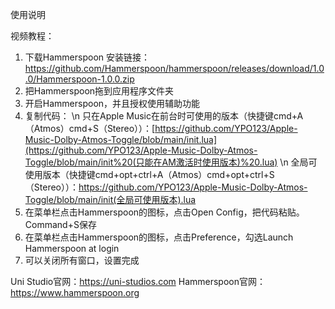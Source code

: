 使用说明

视频教程：

1. 下载Hammerspoon
    安装链接：https://github.com/Hammerspoon/hammerspoon/releases/download/1.0.0/Hammerspoon-1.0.0.zip
2. 把Hammerspoon拖到应用程序文件夹
3. 开启Hammerspoon，并且授权使用辅助功能
4. 复制代码：
    \n 只在Apple Music在前台时可使用的版本（快捷键cmd+A（Atmos）cmd+S（Stereo））：[https://github.com/YPO123/Apple-Music-Dolby-Atmos-Toggle/blob/main/init.lua](https://github.com/YPO123/Apple-Music-Dolby-Atmos-Toggle/blob/main/init%20(只能在AM激活时使用版本)%20.lua)
   \n 全局可使用版本（快捷键cmd+opt+ctrl+A（Atmos）cmd+opt+ctrl+S（Stereo））：https://github.com/YPO123/Apple-Music-Dolby-Atmos-Toggle/blob/main/init(全局可使用版本).lua
7. 在菜单栏点击Hammerspoon的图标，点击Open Config，把代码粘贴。Command+S保存
8. 在菜单栏点击Hammerspoon的图标，点击Preference，勾选Launch Hammerspoon at login
9. 可以关闭所有窗口，设置完成



Uni Studio官网：https://uni-studios.com
Hammerspoon官网：https://www.hammerspoon.org
